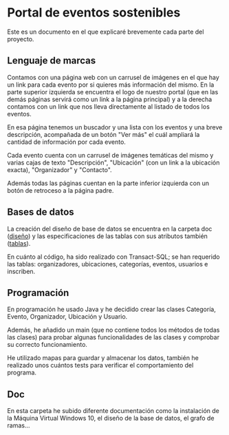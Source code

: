 # Portal de eventos sostenibles

Este es un documento en el que explicaré brevemente cada parte del proyecto.

## Lenguaje de marcas

Contamos con una página web con un carrusel de imágenes en el que hay un link para cada evento por si quieres más información del mismo.
En la parte superior izquierda se encuentra el logo de nuestro portal (que en las demás páginas servirá como un link a la página principal) y a la derecha contamos con un link que nos lleva directamente 
al listado de todos los eventos.

En esa página tenemos un buscador y una lista con los eventos y una breve descripción, acompañada de un botón "Ver más" el cuál ampliará la cantidad de información por cada evento.

Cada evento cuenta con un carrusel de imágenes temáticas del mismo y varias cajas de texto "Descripción", "Ubicación" (con un link a la ubicación exacta), "Organizador" y "Contacto".

Además todas las páginas cuentan en la parte inferior izquierda con un botón de retroceso a la página padre.



## Bases de datos

La creación del diseño de base de datos se encuentra en la carpeta doc ([diseño](/doc/dbdesign/dbdesign.pdf)) y las especificaciones de las tablas con sus atributos también ([tablas](/doc/dbdesign/dbtables.pdf)).

En cuánto al código, ha sido realizado con Transact-SQL; se han requerido las tablas: organizadores, ubicaciones, categorías, eventos, usuarios e inscriben.

## Programación

En programación he usado Java y he decidido crear las clases Categoría, Evento, Organizador, Ubicación y Usuario.

Además, he añadido un main (que no contiene todos los métodos de todas las clases) para probar algunas funcionalidades de las clases y comprobar su correcto funcionamiento.

He utilizado mapas para guardar y almacenar los datos, también he realizado unos cuántos tests para verificar el comportamiento del programa.
## Doc

En esta carpeta he subido diferente documentación como la instalación de la Máquina Virtual Windows 10, el diseño de la base de datos, el grafo de ramas...
